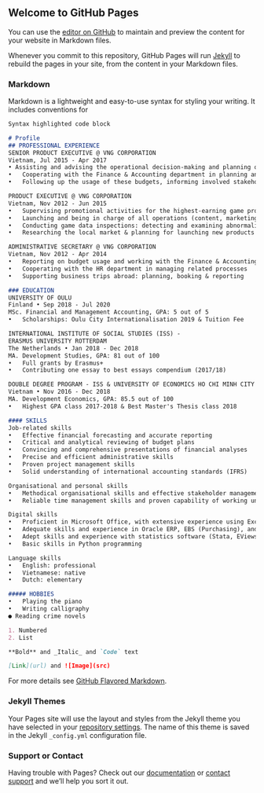 ## Welcome to GitHub Pages

You can use the [editor on GitHub](https://github.com/Jeannie-Nguyen/hannguyen.github.io/edit/gh-pages/index.md) to maintain and preview the content for your website in Markdown files.

Whenever you commit to this repository, GitHub Pages will run [Jekyll](https://jekyllrb.com/) to rebuild the pages in your site, from the content in your Markdown files.

### Markdown

Markdown is a lightweight and easy-to-use syntax for styling your writing. It includes conventions for

```markdown
Syntax highlighted code block

# Profile
## PROFESSIONAL EXPERIENCE
SENIOR PRODUCT EXECUTIVE @ VNG CORPORATION
Vietnam, Jul 2015 - Apr 2017
• Assisting and advising the operational decision-making and planning of the most profitable department at VNG via reporting and critically analysing all VNG products’ performance in respect of revenue, profitability, etc.
•	Cooperating with the Finance & Accounting department in planning and allocating operating expense budgets for new products 
•	Following up the usage of these budgets, informing involved stakeholders of the situations, and taking necessary actions timely and conformably

PRODUCT EXECUTIVE @ VNG CORPORATION
Vietnam, Nov 2012 - Jun 2015
•	Supervising promotional activities for the highest-earning game product in the market
•	Launching and being in charge of all operations (content, marketing, etc.) of the assigned product, a top-earning game in its genre
•	Conducting game data inspections: detecting and examining abnormalities, etc. to ensure the monetary reconciliation
•	Researching the local market & planning for launching new products

ADMINISTRATIVE SECRETARY @ VNG CORPORATION
Vietnam, Nov 2012 - Apr 2014
•	Reporting on budget usage and working with the Finance & Accounting department in managing budgets & expenses for the department
•	Cooperating with the HR department in managing related processes
•	Supporting business trips abroad: planning, booking & reporting

### EDUCATION
UNIVERSITY OF OULU
Finland • Sep 2018 - Jul 2020
MSc. Financial and Management Accounting, GPA: 5 out of 5
•	Scholarships: Oulu City Internationalisation 2019 & Tuition Fee

INTERNATIONAL INSTITUTE OF SOCIAL STUDIES (ISS) -
ERASMUS UNIVERSITY ROTTERDAM
The Netherlands • Jan 2018 - Dec 2018
MA. Development Studies, GPA: 81 out of 100
•	Full grants by Erasmus+
•	Contributing one essay to best essays compendium (2017/18)

DOUBLE DEGREE PROGRAM - ISS & UNIVERSITY OF ECONOMICS HO CHI MINH CITY (UEH, ACCREDITED BY FIBAA)
Vietnam • Nov 2016 - Dec 2018
MA. Development Economics, GPA: 85.5 out of 100
•	Highest GPA class 2017-2018 & Best Master's Thesis class 2018

#### SKILLS
Job-related skills
•	Effective financial forecasting and accurate reporting
•	Critical and analytical reviewing of budget plans
•	Convincing and comprehensive presentations of financial analyses
•	Precise and efficient administrative skills
•	Proven project management skills
•	Solid understanding of international accounting standards (IFRS)

Organisational and personal skills
•	Methodical organisational skills and effective stakeholder management gained through working as an assistant to a Department Head
•	Reliable time management skills and proven capability of working under pressure

Digital skills
•	Proficient in Microsoft Office, with extensive experience using Excel and PowerPoint
•	Adequate skills and experience in Oracle ERP, EBS (Purchasing), and SAP
•	Adept skills and experience with statistics software (Stata, EViews and SAS)
•	Basic skills in Python programming

Language skills
•	English: professional
•	Vietnamese: native 
•	Dutch: elementary

##### HOBBIES
•	Playing the piano      
•	Writing calligraphy
● Reading crime novels

1. Numbered
2. List

**Bold** and _Italic_ and `Code` text

[Link](url) and ![Image](src)
```

For more details see [GitHub Flavored Markdown](https://guides.github.com/features/mastering-markdown/).

### Jekyll Themes

Your Pages site will use the layout and styles from the Jekyll theme you have selected in your [repository settings](https://github.com/Jeannie-Nguyen/hannguyen.github.io/settings). The name of this theme is saved in the Jekyll `_config.yml` configuration file.

### Support or Contact

Having trouble with Pages? Check out our [documentation](https://docs.github.com/categories/github-pages-basics/) or [contact support](https://support.github.com/contact) and we’ll help you sort it out.
